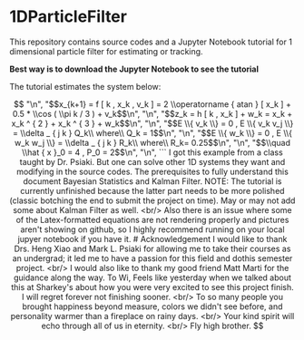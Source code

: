 # 1DParticleFilter
This repository contains source codes and a Jupyter Notebook tutorial for 1 dimensional particle filter for estimating or tracking. 

**Best way is to download the Jupyter Notebook to see the tutorial**

The tutorial estimates the system below:
```math
    "\n",
    "$$x_{k+1} = f [ k , x_k , v_k ] = 2 \\operatorname { atan } [ x_k ] + 0.5 * \\cos ( \\pi k / 3 ) + v_k$$\n",
    "\n",
    "$$z_k = h [ k , x_k ] + w_k = x_k + x_k ^ { 2 } + x_k ^ { 3 } + w_k$$\n",
    "\n",
    "$$E \\{ v_k \\} = 0 , E \\{ v_k v_j \\} = \\delta _ { j k } Q_k\\ where\\ Q_k = 1$$\n",
    "\n",
    "$$E \\{ w_k \\} = 0 , E \\{ w_k w_j \\} = \\delta _ { j k } R_k\\ where\\ R_k= 0.25$$\n",
    "\n",
    "$$\\quad \\hat { x }_0 = 4 , P_0 = 2$$\n",
    "\n",
    ```
    
I got this example from a class taught by Dr. Psiaki. But one can solve other 1D systems they want and modifying in the source codes. The prerequisites to fully understand this document Bayesian Statistics and Kalman Filter.  

NOTE: The tutorial is currently unfinished because the latter part needs to be more polished (classic botching the end to submit the project on time). May or may not add some about Kalman Filter as well. <br/>
Also there is an issue where some of the Latex-formatted equations are not rendering properly and pictures aren't showing on github, so I highly recommend running on your local jupyer notebook if you have it.    

# Acknowledgement 
I would like to thank Drs. Heng Xiao and Mark L. Psiaki for allowing me to take their courses as an undergrad; it led me to have a passion for this field and dothis semester project. <br/>
I would also like to thank my good friend Matt Marti for the guidance along the way. 

To Wi, 

Feels like yesterday when we talked about this at Sharkey's about how you were very excited to see this project finish. I will regret forever not finishing sooner. <br/>
To so many people you brought happiness beyond measure, colors we didn't see before, and personality warmer than a fireplace on rainy days. <br/>
Your kind spirit will echo through all of us in eternity. <br/>
Fly high brother. 


